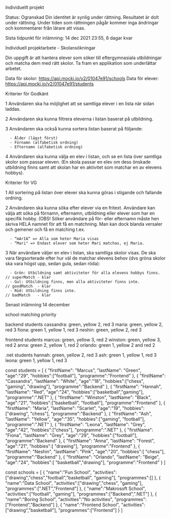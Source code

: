  Individuellt projekt

Status: Ogranskad
Din identitet är synlig under rättning.
Resultatet är dolt under rättning. Under tiden som rättningen pågår kommer inga ändringar och kommentarer från lärare att visas.

Sista tidpunkt för inlämning: 14 dec 2021 23:55, 8 dagar kvar

Individuell projektarbete - Skolansökningar

 

Din uppgift är att hantera elever som söker till eftergymnasiala utbildningar och matcha dem med rätt skolor. Ta fram en applikation som underlättar arbetet.

 

Data för skolor: https://api.mocki.io/v2/01047e91/schools
Data för elever: https://api.mocki.io/v2/01047e91/students

 

Kriterier för Godkänt

 

  1  Användaren ska ha möjlighet att se samtliga elever i en lista när sidan laddas.
  
  2  Användaren ska kunna filtrera eleverna i listan baserat på utbildning.
  
  3  Användaren ska också kunna sortera listan baserat på följande:

      - Ålder (lägst först)
      - Förnamn (alfabetisk ordning)
      - Efternamn (alfabetisk ordning)
  
  
  4  Användaren ska kunna välja en elev i listan, och se en lista över samtliga skolor som passar eleven.
     (En skola passar en elev om dess önskade utbildning finns samt att skolan har en aktivitet som matchar
     en av elevens hobbys).

 

Kriterier för VG

 

  1  All sortering på listan över elever ska kunna göras i stigande och fallande ordning.
  
  2  Användaren ska kunna söka efter elever via en fritext. Användare kan välja att söka på förnamn, efternamn, utbildning
     eller elever som har en specifik hobby. (OBS! Söker användare på för- eller efternamn måste hen skriva HELA namnet
     för att få en matchning. Man kan dock blanda versaler och gemener och få en matching t.ex.

      - “mArIA” => Alla som heter Maria visas
      - “Mari" => Endast elever som heter Mari matchas, ej Maria.
  
  
  3 När användare väljer en elev i listan, ska samtliga skolor visas. De ska vara färgsorterade efter hur
    väl de matchar elevens behov (dvs gröna skolor ska vara högst upp, sedan gula, sedan röda):

      - Grön: Utbildning samt aktiviteter för alla elevens hobbys finns. // superMatch - klar
      - Gul: Utbildning finns, men alla aktiviteter finns inte.          // goodMatch  - klar
      - Röd: Utbildning finns inte.                                      // badMatch   - klar


Senast inlämning 14 december


school matching priority

backend students
  cassandra: green, yellow 2, red 3
  maria: green, yellow 2, red 3
  fiona: green 1, yellow 1, red 3
  neshin: green, yellow 2, red 3


frontend students
  marcus: green, yellow 3, red 2
  winston: green, yellow 3, red 2
  anna: green 2, yellow 1, red 2
  orlando: green 1, yellow 2 and red 2


.net students
  hannah: green, yellow 2, red 3
  ash: green 1, yellow 1, red 3
  leona: green 1, yellow 1, red 3


const students = [
  {
      "firstName": "Marcus",
      "lastName": "Green",
      "age":"29",
      "hobbies":["football"],
      "programme":"Frontend"
  },
  {
      "firstName": "Cassandra",
      "lastName": "White",
      "age":"18",
      "hobbies":["chess", "gaming", "drawing"],
      "programme":"Backend"
  },
  {
      "firstName": "Hannah",
      "lastName": "Red",
      "age":"24",
      "hobbies":["basketball","gaming"],
      "programme":".NET"
  },
  {
      "firstName": "Winston",
      "lastName": "Black",
      "age":"21",
      "hobbies":["basketball", "football"],
      "programme":"Frontend"
  },
  {
      "firstName": "Maria",
      "lastName": "Scarlet",
      "age":"19",
      "hobbies":["drawing", "chess"],
      "programme":"Backend"
  },
  {
      "firstName": "Ash",
      "lastName": "Yellow",
      "age":"35",
      "hobbies":["gaming", "football"],
      "programme":".NET"
  },
  {
      "firstName": "Leona",
      "lastName": "Grey",
      "age":"42",
      "hobbies":["chess"],
      "programme":".NET"
  },
  {
      "firstName": "Fiona",
      "lastName": "Grey",
      "age":"29",
      "hobbies":["football"],
      "programme":"Backend"
  },
  {
      "firstName": "Anna",
      "lastName": "Forest",
      "age":"21",
      "hobbies":[ "drawing"],
      "programme":"Frontend"
  },
  {
      "firstName": "Neshin",
      "lastName": "Pink",
      "age":"20",
      "hobbies":[ "chess"],
      "programme":"Backend"
  },
  {
      "firstName": "Orlando",
      "lastName": "Beige",
      "age":"24",
      "hobbies":[ "basketball","drawing"],
      "programme":"Frontend"
  }
]



const schools = [
  {
      "name":"Fun School",
      "activities":["drawing","chess","football","basketball", "gaming"],
      "programmes":[]
  },
  {
      "name":"Data School",
      "activities":["drawing","chess", "gaming"],
      "programmes":[".NET","Frontend"]
  },
  {
      "name":"Makrosoft School",
      "activities":["football", "gaming"],
      "programmes":["Backend",".NET"]
  },
  {
      "name":"Boring School",
      "activities":"No activities",
      "programmes":["Frontend","Backend"]
  },
  {
      "name":"Frontend School",
      "activities":["drawing","basketball"],
      "programmes":["Frontend"]
  }
]

